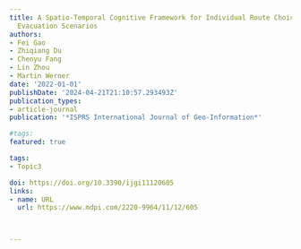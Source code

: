 ```yaml
---
title: A Spatio-Temporal Cognitive Framework for Individual Route Choice in Outdoor
  Evacuation Scenarios
authors:
- Fei Gao
- Zhiqiang Du
- Chenyu Fang
- Lin Zhou
- Martin Werner
date: '2022-01-01'
publishDate: '2024-04-21T21:10:57.293493Z'
publication_types:
- article-journal
publication: '*ISPRS International Journal of Geo-Information*'

#tags:
featured: true

tags:
- Topic3

doi: https://doi.org/10.3390/ijgi11120605
links:
- name: URL
  url: https://www.mdpi.com/2220-9964/11/12/605



---
```


